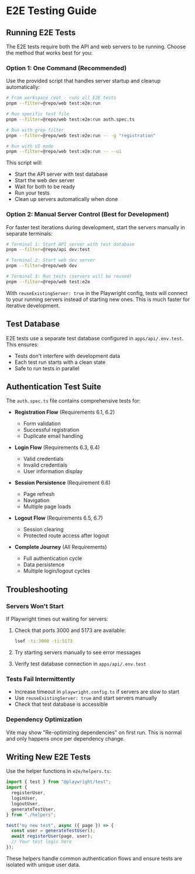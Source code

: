# E2E Testing Guide

## Running E2E Tests

The E2E tests require both the API and web servers to be running. Choose the method that works best for you:

### Option 1: One Command (Recommended)

Use the provided script that handles server startup and cleanup automatically:

```bash
# From workspace root - runs all E2E tests
pnpm --filter=@repo/web test:e2e:run

# Run specific test file
pnpm --filter=@repo/web test:e2e:run auth.spec.ts

# Run with grep filter
pnpm --filter=@repo/web test:e2e:run -- -g "registration"

# Run with UI mode
pnpm --filter=@repo/web test:e2e:run -- --ui
```

This script will:

- Start the API server with test database
- Start the web dev server
- Wait for both to be ready
- Run your tests
- Clean up servers automatically when done

### Option 2: Manual Server Control (Best for Development)

For faster test iterations during development, start the servers manually in separate terminals:

```bash
# Terminal 1: Start API server with test database
pnpm --filter=@repo/api dev:test

# Terminal 2: Start web dev server
pnpm --filter=@repo/web dev

# Terminal 3: Run tests (servers will be reused)
pnpm --filter=@repo/web test:e2e
```

With `reuseExistingServer: true` in the Playwright config, tests will connect to your running servers instead of starting new ones. This is much faster for iterative development.

## Test Database

E2E tests use a separate test database configured in `apps/api/.env.test`. This ensures:

- Tests don't interfere with development data
- Each test run starts with a clean state
- Safe to run tests in parallel

## Authentication Test Suite

The `auth.spec.ts` file contains comprehensive tests for:

- **Registration Flow** (Requirements 6.1, 6.2)
  - Form validation
  - Successful registration
  - Duplicate email handling
- **Login Flow** (Requirements 6.3, 6.4)

  - Valid credentials
  - Invalid credentials
  - User information display

- **Session Persistence** (Requirement 6.6)

  - Page refresh
  - Navigation
  - Multiple page loads

- **Logout Flow** (Requirements 6.5, 6.7)

  - Session clearing
  - Protected route access after logout

- **Complete Journey** (All Requirements)
  - Full authentication cycle
  - Data persistence
  - Multiple login/logout cycles

## Troubleshooting

### Servers Won't Start

If Playwright times out waiting for servers:

1. Check that ports 3000 and 5173 are available:

   ```bash
   lsof -ti:3000 -ti:5173
   ```

2. Try starting servers manually to see error messages

3. Verify test database connection in `apps/api/.env.test`

### Tests Fail Intermittently

- Increase timeout in `playwright.config.ts` if servers are slow to start
- Use `reuseExistingServer: true` and start servers manually
- Check that test database is accessible

### Dependency Optimization

Vite may show "Re-optimizing dependencies" on first run. This is normal and only happens once per dependency change.

## Writing New E2E Tests

Use the helper functions in `e2e/helpers.ts`:

```typescript
import { test } from "@playwright/test";
import {
  registerUser,
  loginUser,
  logoutUser,
  generateTestUser,
} from "./helpers";

test("my new test", async ({ page }) => {
  const user = generateTestUser();
  await registerUser(page, user);
  // Your test logic here
});
```

These helpers handle common authentication flows and ensure tests are isolated with unique user data.
